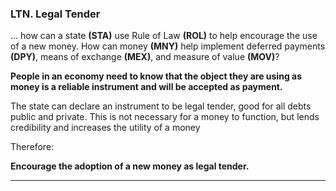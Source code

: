 
### LTN. Legal Tender

... how can a state **(STA)** use Rule of Law **(ROL)** to help encourage the use of a new money. How can money **(MNY)** help implement deferred payments **(DPY)**, means of exchange **(MEX)**, and measure of value **(MOV)**?

**People in an economy need to know that the object they are using as money is a reliable instrument and will be accepted as payment.**

The state can declare an instrument to be legal tender, good for all debts public and private.  This is not necessary for a money to function, but lends credibility and increases the utility of a money

Therefore:

**Encourage the adoption of a new money as legal tender.**

----------





